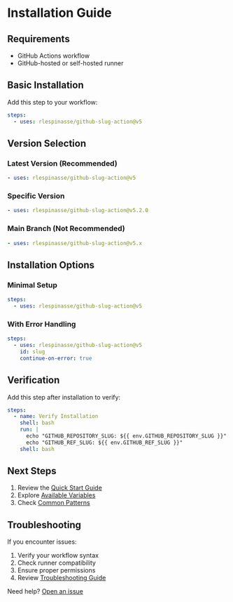 # Installation Guide

## Requirements

- GitHub Actions workflow
- GitHub-hosted or self-hosted runner

## Basic Installation

Add this step to your workflow:

```yaml
steps:
  - uses: rlespinasse/github-slug-action@v5
```

## Version Selection

### Latest Version (Recommended)

```yaml
- uses: rlespinasse/github-slug-action@v5
```

### Specific Version

```yaml
- uses: rlespinasse/github-slug-action@v5.2.0
```

### Main Branch (Not Recommended)

```yaml
- uses: rlespinasse/github-slug-action@v5.x
```

## Installation Options

### Minimal Setup

```yaml
steps:
  - uses: rlespinasse/github-slug-action@v5
```

### With Error Handling

```yaml
steps:
  - uses: rlespinasse/github-slug-action@v5
    id: slug
    continue-on-error: true
```

## Verification

Add this step after installation to verify:

```yaml
steps:
  - name: Verify Installation
    shell: bash
    run: |
      echo "GITHUB_REPOSITORY_SLUG: ${{ env.GITHUB_REPOSITORY_SLUG }}"
      echo "GITHUB_REF_SLUG: ${{ env.GITHUB_REF_SLUG }}"
    shell: bash
```

## Next Steps

1. Review the [Quick Start Guide](quick-start.md)
2. Explore [Available Variables](../variables/overview.md)
3. Check [Common Patterns](../guides/common-patterns.md)

## Troubleshooting

If you encounter issues:

1. Verify your workflow syntax
2. Check runner compatibility
3. Ensure proper permissions
4. Review [Troubleshooting Guide](../reference/troubleshooting.md)

Need help? [Open an issue](https://github.com/rlespinasse/github-slug-action/issues/new)
